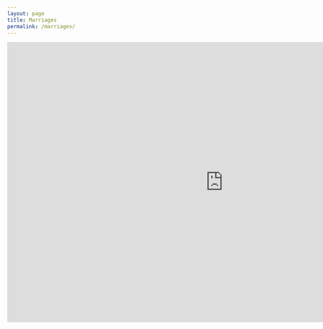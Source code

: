 ```yaml
---
layout: page
title: Marriages
permalink: /marriages/
---
```


<iframe src='https://cdn.knightlab.com/libs/timeline3/latest/embed/index.html?source=17e5-Ywq9zgETkaINtAVoccLSISfD6TB6ZNfbB5FphWY&font=Default&lang=en&initial_zoom=2&height=650' width='1000' height='650' webkitallowfullscreen mozallowfullscreen allowfullscreen frameborder='0'></iframe>
